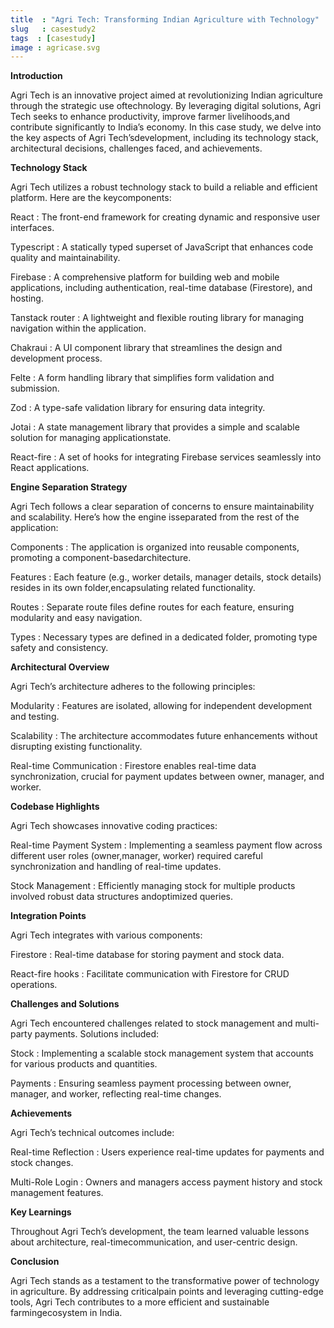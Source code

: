 ```yaml
---
title  : "Agri Tech: Transforming Indian Agriculture with Technology"
slug   : casestudy2
tags  : [casestudy]
image : agricase.svg
---
```


**Introduction**

Agri Tech is an innovative project aimed at revolutionizing Indian agriculture through the strategic use oftechnology. By leveraging digital solutions, Agri Tech seeks to enhance productivity, improve farmer livelihoods,and contribute significantly to India’s economy. In this case study, we delve into the key aspects of Agri Tech’sdevelopment, including its technology stack, architectural decisions, challenges faced, and achievements.

**Technology Stack**

Agri Tech utilizes a robust technology stack to build a reliable and efficient platform. Here are the keycomponents:

React
: The front-end framework for creating dynamic and responsive user interfaces.

Typescript
: A statically typed superset of JavaScript that enhances code quality and 
      maintainability.

Firebase
: A comprehensive platform for building web and mobile applications, including 
      authentication, real-time database (Firestore), and hosting.

Tanstack router
: A lightweight and flexible routing library for managing navigation 
       within the application.

Chakraui
: A UI component library that streamlines the design and development process.

Felte
: A form handling library that simplifies form validation and submission.

Zod
: A type-safe validation library for ensuring data integrity.

Jotai
: A state management library that provides a simple and scalable solution for 
      managing applicationstate.

React-fire
: A set of hooks for integrating Firebase services seamlessly into React applications.

**Engine Separation Strategy**

Agri Tech follows a clear separation of concerns to ensure maintainability and scalability. Here’s how the engine isseparated from the rest of the application:

Components
: The application is organized into reusable components, promoting a component-basedarchitecture.

Features
: Each feature (e.g., worker details, manager details, stock details) resides in its own folder,encapsulating related functionality.

Routes
: Separate route files define routes for each feature, ensuring modularity and easy navigation.

Types
: Necessary types are defined in a dedicated folder, promoting type safety and consistency.

**Architectural Overview**

Agri Tech’s architecture adheres to the following principles:

Modularity
: Features are isolated, allowing for independent development and testing.

Scalability
: The architecture accommodates future enhancements without disrupting existing functionality.

Real-time Communication
: Firestore enables real-time data synchronization, crucial for payment updates between 
      owner, manager, and worker.

**Codebase Highlights**

Agri Tech showcases innovative coding practices:

Real-time Payment System
: Implementing a seamless payment flow across different user roles (owner,manager, worker) required careful synchronization and handling of real-time updates.

Stock Management
: Efficiently managing stock for multiple products involved robust data structures andoptimized queries.

**Integration Points**

Agri Tech integrates with various components:

Firestore
: Real-time database for storing payment and stock data.

React-fire hooks
: Facilitate communication with Firestore for CRUD operations.

**Challenges and Solutions**

Agri Tech encountered challenges related to stock management and multi-party payments. Solutions included:

Stock
: Implementing a scalable stock management system that accounts for various products and quantities.

Payments
: Ensuring seamless payment processing between owner, manager, and worker, reflecting real-time changes.

**Achievements**

Agri Tech’s technical outcomes include:

Real-time Reflection
: Users experience real-time updates for payments and stock changes.

Multi-Role Login
: Owners and managers access payment history and stock management features.

**Key Learnings**

Throughout Agri Tech’s development, the team learned valuable lessons about architecture, real-timecommunication, and user-centric design.

**Conclusion**

Agri Tech stands as a testament to the transformative power of technology in agriculture. By addressing criticalpain points and leveraging cutting-edge tools, Agri Tech contributes to a more efficient and sustainable farmingecosystem in India.
